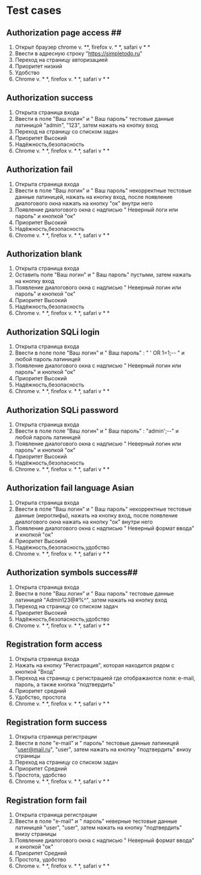 # Test cases #

## Authorization page access ## ##

1. Открыт браузер chrome v. **, firefox v. * *, safari v * *
2. Ввести в адресную строку "https://simpletodo.ru"
3. Переход на страницу авторизацией
4. Приоритет низкий
5. Удобство
6. Chrome v. * *, firefox v. * *, safari v * *


## Authorization success ##

1. Открыта страница входа
2. Ввести в поле "Ваш логин" и " Ваш пароль" тестовые данные латиницой "admin", "123", затем нажать на кнопку вход
3. Переход на страницу со списком задач
4. Приоритет Высокий
5. Надёжность,безопасность
6. Chrome v. * *, firefox v. * *, safari v * *


## Authorization fail ##

1. Открыта страница входа
2. Ввести в поле "Ваш логин" и " Ваш пароль" некорректные тестовые данные латиницей, нажать на кнопку вход, после появление диалогового окна нажать на кнопку "ок" внутри него
3. Появление диалогового окна с надписью " Неверный логи или пароль" и кнопкой "ок"
4. Приоритет Высокий
5. Надёжность,безопасность
6. Chrome v. * *, firefox v. * *, safari v * *


## Authorization blank ##

1. Открыта страница входа
2. Оставить поле "Ваш логин" и " Ваш пароль" пустыми, затем нажать на кнопку вход
3. Появление диалогового окна с надписью " Неверный логин или пароль" и кнопкой "ок"
4. Приоритет Высокий
5. Надёжность,безопасность
6. Chrome v. * *, firefox v. * *, safari v * *


## Authorization SQLi login ##

1. Открыта страница входа
2. Ввести в поле поле "Ваш логин" и " Ваш пароль" : " ' OR 1=1;-- " и любой пароль латиницей
3. Появление диалогового окна с надписью " Неверный логин или пароль" и кнопкой "ок"
4. Приоритет Высокий
5. Надёжность,безопасность
6. Chrome v. * *, firefox v. * *, safari v * *


## Authorization SQLi password ##

1. Открыта страница входа
2. Ввести в поле поле "Ваш логин" и " Ваш пароль" : "admin';--" и любой пароль латиницей
3. Появление диалогового окна с надписью " Неверный логин или пароль" и кнопкой "ок"
4. Приоритет Высокий
5. Надёжность,безопасность
6. Chrome v. * *, firefox v. * *, safari v * *


## Authorization fail language Asian ##

1. Открыта страница входа
2. Ввести в поле "Ваш логин" и " Ваш пароль" некорректные тестовые данные (иероглифы), нажать на кнопку вход, после появление диалогового окна нажать на кнопку "ок" внутри него
3. Появление диалогового окна с надписью " Неверный формат ввода" и кнопкой "ок"
4. Приоритет Высокий
5. Надёжность,безопасность,удобство
6. Chrome v. * *, firefox v. * *, safari v * *

## Authorization symbols success##

1. Открыта страница входа
2. Ввести в поле "Ваш логин" и " Ваш пароль" тестовые данные латиницей "Admin123@#$%^", "Admin123@#$%^", затем нажать на кнопку вход
3. Переход на страницу со списком задач
4. Приоритет Высокий
5. Надёжность,безопасность,удобство
6. Chrome v. * *, firefox v. * *, safari v * *

## Registration form access ##

1. Открыта страница входа
2. Нажать на кнопку "Регистрация", которая находится рядом с кнопкой "Вход"
3. Переход на страницу с регистрацией где отображаются поля: e-mail, пароль, а также кнопка "подтвердить"
4. Приоритет средний
5. Удобство, простота
6. Chrome v. * *, firefox v. * *, safari v * *

## Registration form success ##

1. Открыта страница регистрации
2. Ввести в поле "e-mail" и "  пароль" тестовые данные латиницей "user@mail.ru", "user", затем нажать на кнопку "подтвердить" внизу страницы
3. Переход на страницу со списком задач
4. Приоритет Средний
5. Простота, удобство
6. Chrome v. * *, firefox v. * *, safari v * *

## Registration form fail ##

1. Открыта страница регистрации
2. Ввести в поле "e-mail" и "  пароль" неверные тестовые данные латиницей "user", "user", затем нажать на кнопку "подтвердить" внизу страницы
3. Появление диалогового окна с надписью " Неверный формат ввода"  и кнопкой "ок"
4. Приоритет Средний
5. Простота, удобство
6. Chrome v. * *, firefox v. * *, safari v * *


